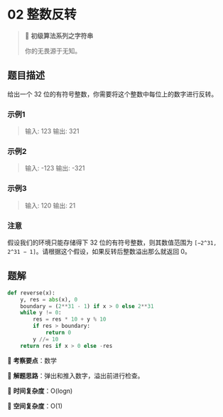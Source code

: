 # 02 整数反转

> 🌈 **初级算法系列之字符串**
>
> 你的无畏源于无知。

## 题目描述

给出一个 32 位的有符号整数，你需要将这个整数中每位上的数字进行反转。

### 示例1

> 输入: 123
> 输出: 321

### 示例2

> 输入: -123
> 输出: -321

### 示例3

> 输入: 120
> 输出: 21

### 注意

假设我们的环境只能存储得下 32 位的有符号整数，则其数值范围为 `[−2^31, 2^31 − 1]`。请根据这个假设，如果反转后整数溢出那么就返回 0。

## 题解

```python
def reverse(x):
    y, res = abs(x), 0
    boundary = (2**31 - 1) if x > 0 else 2**31
    while y != 0:
        res = res * 10 + y % 10
        if res > boundary:
            return 0
        y //= 10
    return res if x > 0 else -res
```

🍥 **考察要点**：数学

🍬 **解题思路**：弹出和推入数字，溢出前进行检查。

🍉 **时间复杂度**：O(logn)

🍭 **空间复杂度**：O(1)
